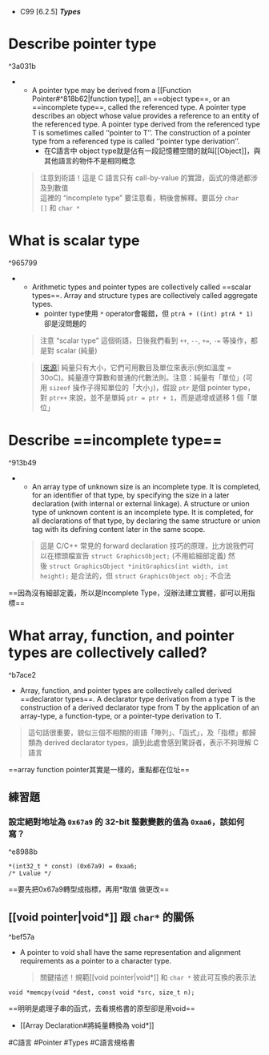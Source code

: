 - C99 [6.2.5] _**Types**_

# Describe pointer type

^3a031b

- 
    - A pointer type may be derived from a [[Function Pointer#^818b62|function type]], an ==object type==, or an ==incomplete type==, called the referenced type. A pointer type describes an object whose value provides a reference to an entity of the referenced type. A pointer type derived from the referenced type T is sometimes called ‘‘pointer to T’’. The construction of a pointer type from a referenced type is called ‘‘pointer type derivation’’.
	    - 在C語言中 object type就是佔有一段記憶體空間的就叫[[Object]]，與其他語言的物件不是相同概念
    
    > 注意到術語！這是 C 語言只有 call-by-value 的實證，函式的傳遞都涉及到數值  
	> 這裡的 “incomplete type” 要注意看，稍後會解釋。要區分 `char []` 和 `char *`

# What is scalar type

^965799

- 
    - Arithmetic types and pointer types are collectively called ==scalar types==. Array and structure types are collectively called aggregate types.
	    - pointer type使用 `*` operator會報錯，但 `ptrA + ((int) ptrA * 1)` 卻是沒問題的
    > 注意 “scalar type” 這個術語，日後我們看到 `++`, `--`, `+=`, `-=` 等操作，都是對 scalar (純量)
    
    > [[來源](http://www.cyut.edu.tw/~cpyu/oldphweb/chapter3/page3.htm)] 純量只有大小，它們可用數目及單位來表示(例如溫度 = 30oC)。純量遵守算數和普通的代數法則。注意：純量有「單位」(可用 `sizeof` 操作子得知單位的「大小」)，假設 `ptr` 是個 pointer type，對 `ptr++` 來說，並不是單純 `ptr = ptr + 1`，而是遞增或遞移 1 個「單位」

# Describe ==incomplete type==

^913b49

- 
    - An array type of unknown size is an incomplete type. It is completed, for an identifier of that type, by specifying the size in a later declaration (with internal or external linkage). A structure or union type of unknown content is an incomplete type. It is completed, for all declarations of that type, by declaring the same structure or union tag with its defining content later in the same scope.
    
    > 這是 C/C++ 常見的 forward declaration 技巧的原理，比方說我們可以在標頭檔宣告 `struct GraphicsObject;` (不用給細部定義) 然後 `struct GraphicsObject *initGraphics(int width, int height);` 是合法的，但 `struct GraphicsObject obj;` 不合法
    

==因為沒有細部定義，所以是Incomplete Type，沒辦法建立實體，卻可以用指標==

# What array, function, and pointer types are collectively called?

^b7ace2

- Array, function, and pointer types are collectively called derived ==declarator types==. A declarator type derivation from a type T is the construction of a derived declarator type from T by the application of an array-type, a function-type, or a pointer-type derivation to T.

> 這句話很重要，貌似三個不相關的術語「陣列」、「函式」，及「指標」都歸類為 derived declarator types，讀到此處會感到驚訝者，表示不夠理解 C 語言

==array function pointer其實是一樣的，重點都在位址==


## 練習題
### 設定絕對地址為 `0x67a9` 的 32-bit 整數變數的值為 `0xaa6`，該如何寫？

^e8988b

```
*(int32_t * const) (0x67a9) = 0xaa6;
/* Lvalue */
```
==要先把0x67a9轉型成指標，再用\*取值 做更改==

## [[void pointer|void*]] 跟 `char*` 的關係

^bef57a

- A pointer to void shall have the same representation and alignment requirements as a pointer to a character type.
    
    > 關鍵描述！規範[[void pointer|void*]] 和 `char *` 彼此可互換的表示法

```
void *memcpy(void *dest, const void *src, size_t n);
```

==明明是處理子串的函式，去看規格書的原型卻是用void==
- [[Array Declaration#將純量轉換為 void*]]


#C語言 #Pointer #Types #C語言規格書 
